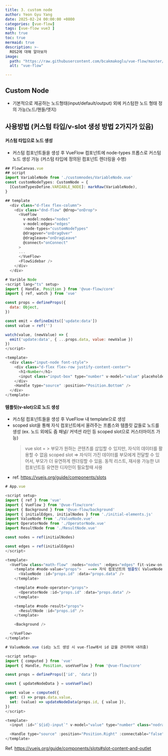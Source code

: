 ```yaml
---
title: 3. custom node
author: Yeon Gyu Yang
date: 2025-02-24 00:00:00 +0800
categories: [vue-flow]
tags: [vue-flow vue3 ]
math: true
toc: true
mermaid: true
description: >-
  ROS2에 대해 알아보자
image:
  path: "https://raw.githubusercontent.com/bcakmakoglu/vue-flow/master/vue-flow.gif"
  alt: "vue-flow"

---
```


## Custom Node

- 기본적으로 제공하는 노드형태(input/default/output) 외에 커스텀한 노드 형태 정의 가능(노드/핸들/엣지)

## 사용방법 (커스텀 타입/v-slot 생성 방법 2가지가 있음)

#### 커스텀 타입으로 노드 생성

- 커스텀 컴포넌트들을 생성 후 VueFlow 컴포넌트에 node-types 프롭스로 커스텀 노드 생성 가능 (커스텀 타입에 정의된 컴포넌트 렌더링을 수행)

```javascript
## FlowCanvas.vue
## script
import VariableNode from './customnodes/VariableNode.vue'
const customNodeTypes: CustomNode = {
  [CustomTypesDefine.VARIABLE_NODE]: markRaw(VariableNode),
}

## template
  <div class="d-flex flex-column">
    <div class="dnd-flow" @drop="onDrop">
      <VueFlow
        v-model:nodes="nodes"
        v-model:edges="edges"
        :node-types="customNodeTypes"
        @dragover="onDragOver"
        @dragleave="onDragLeave"
        @connect="onConnect"
      >
      ...
      </VueFlow>
      <FlowSidebar />
    </div>
  </div>

# Varible Node
<script lang="ts" setup>
import { Handle, Position } from '@vue-flow/core'
import { ref, watch } from 'vue'

const props = defineProps({
  data: Object,
})

const emit = defineEmits(['update:data'])
const value = ref('')

watch(value, (newValue) => {
  emit('update:data', { ...props.data, value: newValue })
})
</script>

<template>
  <div class="input-node font-style">
    <div class="d-flex flex-row justify-content-center">
      <h1>Number</h1>
      <input class="input-box" type="number" v-model="value" placeholder="Enter value" />
    </div>
    <Handle type="source" :position="Position.Bottom" />
  </div>
</template>

```

#### 템플릿(v-slot)으로 노드 생성

- 커스텀 컴포넌트들을 생성 후 VueFlow 내 template으로 생성
- scoped slot을 통해 자식 컴포넌트에서 올려주는 프롭스와 템플릿 값들로 노드를 생성 (ex. 노드 외에도 줌 패널/ 커넥션 라인 등 scoped slot으로 커스터마이즈 가능)
  > vue slot = > 부모가 원하는 콘텐츠를 삽입할 수 있지만, 자식의 데이터를 활용할 수 없음
  > scoped slot => 자식이 가진 데이터를 부모에게 전달할 수 있어서, 부모가 더 유연하게 렌더링할 수 있음. 동적 리스트, 재사용 가능한 UI 컴포넌트등 유연한 디자인이 필요할때 사용
- ref. https://vuejs.org/guide/components/slots

```javascript
# App.vue

<script setup>
import { ref } from 'vue'
import { VueFlow } from '@vue-flow/core'
import { Background } from '@vue-flow/background'
import { initialEdges, initialNodes } from './initial-elements.js'
import ValueNode from './ValueNode.vue'
import OperatorNode from './OperatorNode.vue'
import ResultNode from './ResultNode.vue'

const nodes = ref(initialNodes)

const edges = ref(initialEdges)
</script>

<template>
  <VueFlow class="math-flow" :nodes="nodes" :edges="edges" fit-view-on-init>
    <template #node-value="props">   ===> 자식 컴포넌트의 템플릿( ValueNode.vue)을 받아와 렌더링을 수행하며, scoped slot 형태로 slot props를 받아와 랜더링 수행
      <ValueNode :id="props.id" :data="props.data" />
    </template>

    <template #node-operator="props">
      <OperatorNode :id="props.id" :data="props.data" />
    </template>

    <template #node-result="props">
      <ResultNode :id="props.id" />
    </template>

    <Background />

  </VueFlow>
</template>

# ValueNode.vue (id는 노드 생성 시 vue-flow에서 id 값을 관리하여 내려줌)

<script setup>
import { computed } from 'vue'
import { Handle, Position, useVueFlow } from '@vue-flow/core'

const props = defineProps(['id', 'data'])

const { updateNodeData } = useVueFlow()

const value = computed({
  get: () => props.data.value,
  set: (value) => updateNodeData(props.id, { value }),
})
</script>

<template>
  <input :id="`${id}-input`" v-model="value" type="number" class="nodrag" />

  <Handle type="source" :position="Position.Right" :connectable="false" />
</template>

```

Ref. https://vuejs.org/guide/components/slots#slot-content-and-outlet
